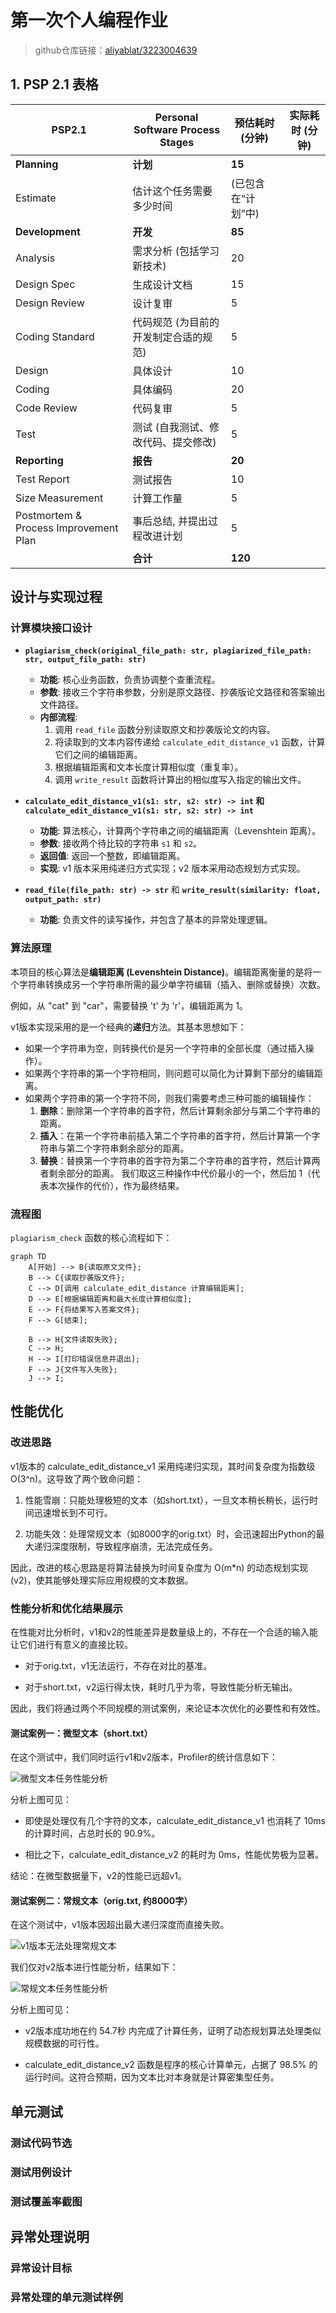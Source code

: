 # 第一次个人编程作业

> github仓库链接：[aliyablat/3223004639](https://github.com/aliyablat/3223004639)

## 1. PSP 2.1 表格

| PSP2.1                                | Personal Software Process Stages | 预估耗时 (分钟)   | 实际耗时 (分钟) |
|---------------------------------------|----------------------------------|-------------|-----------|
| **Planning**                          | **计划**                           | **15**      |           |
| Estimate                              | 估计这个任务需要多少时间                     | (已包含在“计划”中) |           |
| **Development**                       | **开发**                           | **85**      |           |
| Analysis                              | 需求分析 (包括学习新技术)                   | 20          |           |
| Design Spec                           | 生成设计文档                           | 15          |           |
| Design Review                         | 设计复审                             | 5           |           |
| Coding Standard                       | 代码规范 (为目前的开发制定合适的规范)             | 5           |           |
| Design                                | 具体设计                             | 10          |           |
| Coding                                | 具体编码                             | 20          |           |
| Code Review                           | 代码复审                             | 5           |           |
| Test                                  | 测试 (自我测试、修改代码、提交修改)              | 5           |           |
| **Reporting**                         | **报告**                           | **20**      |           |
| Test Report                           | 测试报告                             | 10          |           |
| Size Measurement                      | 计算工作量                            | 5           |           |
| Postmortem & Process Improvement Plan | 事后总结, 并提出过程改进计划                  | 5           |           |
|                                       | **合计**                           | **120**     |           |

## 设计与实现过程

### 计算模块接口设计

- **`plagiarism_check(original_file_path: str, plagiarized_file_path: str, output_file_path: str)`**
  - **功能**: 核心业务函数，负责协调整个查重流程。
  - **参数**: 接收三个字符串参数，分别是原文路径、抄袭版论文路径和答案输出文件路径。
  - **内部流程**:
    1. 调用 `read_file` 函数分别读取原文和抄袭版论文的内容。
    2. 将读取到的文本内容传递给 `calculate_edit_distance_v1` 函数，计算它们之间的编辑距离。
    3. 根据编辑距离和文本长度计算相似度（重复率）。
    4. 调用 `write_result` 函数将计算出的相似度写入指定的输出文件。

- **`calculate_edit_distance_v1(s1: str, s2: str) -> int` 和 `calculate_edit_distance_v1(s1: str, s2: str) -> int`**
  - **功能**: 算法核心，计算两个字符串之间的编辑距离（Levenshtein 距离）。
  - **参数**: 接收两个待比较的字符串 `s1` 和 `s2`。
  - **返回值**: 返回一个整数，即编辑距离。
  - **实现**: v1 版本采用纯递归方式实现；v2 版本采用动态规划方式实现。

- **`read_file(file_path: str) -> str`** 和 **`write_result(similarity: float, output_path: str)`**
  - **功能**: 负责文件的读写操作，并包含了基本的异常处理逻辑。

### 算法原理

本项目的核心算法是**编辑距离 (Levenshtein Distance)**。编辑距离衡量的是将一个字符串转换成另一个字符串所需的最少单字符编辑（插入、删除或替换）次数。

例如，从 "cat" 到 "car"，需要替换 't' 为 'r'，编辑距离为 1。

v1版本实现采用的是一个经典的**递归**方法。其基本思想如下：
- 如果一个字符串为空，则转换代价是另一个字符串的全部长度（通过插入操作）。
- 如果两个字符串的第一个字符相同，则问题可以简化为计算剩下部分的编辑距离。
- 如果两个字符串的第一个字符不同，则我们需要考虑三种可能的编辑操作：
  1. **删除**：删除第一个字符串的首字符，然后计算剩余部分与第二个字符串的距离。
  2. **插入**：在第一个字符串前插入第二个字符串的首字符，然后计算第一个字符串与第二个字符串剩余部分的距离。
  3. **替换**：替换第一个字符串的首字符为第二个字符串的首字符，然后计算两者剩余部分的距离。
  我们取这三种操作中代价最小的一个，然后加 1（代表本次操作的代价），作为最终结果。

### 流程图

`plagiarism_check` 函数的核心流程如下：

```mermaid
graph TD
    A[开始] --> B{读取原文文件};
    B --> C{读取抄袭版文件};
    C --> D[调用 calculate_edit_distance 计算编辑距离];
    D --> E[根据编辑距离和最大长度计算相似度];
    E --> F{将结果写入答案文件};
    F --> G[结束];

    B --> H{文件读取失败};
    C --> H;
    H --> I[打印错误信息并退出];
    F --> J{文件写入失败};
    J --> I;
```

## 性能优化

### 改进思路

v1版本的 calculate_edit_distance_v1 采用纯递归实现，其时间复杂度为指数级 O(3^n)。这导致了两个致命问题：

1. 性能雪崩：只能处理极短的文本（如short.txt），一旦文本稍长稍长，运行时间迅速增长到不可行。

2. 功能失效：处理常规文本（如8000字的orig.txt）时，会迅速超出Python的最大递归深度限制，导致程序崩溃，无法完成任务。

因此，改进的核心思路是将算法替换为时间复杂度为 O(m*n) 的动态规划实现 (v2)，使其能够处理实际应用规模的文本数据。

### 性能分析和优化结果展示

在性能对比分析时，v1和v2的性能差异是数量级上的，不存在一个合适的输入能让它们进行有意义的直接比较。

- 对于orig.txt，v1无法运行，不存在对比的基准。

- 对于short.txt，v2运行得太快，耗时几乎为零，导致性能分析无输出。

因此，我们将通过两个不同规模的测试案例，来论证本次优化的必要性和有效性。

#### 测试案例一：微型文本（short.txt）

在这个测试中，我们同时运行v1和v2版本，Profiler的统计信息如下：

![微型文本任务性能分析](screenshot/微型文本任务性能分析.png)

分析上图可见：

- 即使是处理仅有几个字符的文本，calculate_edit_distance_v1 也消耗了 10ms 的计算时间，占总时长的 90.9%。

- 相比之下，calculate_edit_distance_v2 的耗时为 0ms，性能优势极为显著。

结论：在微型数据量下，v2的性能已远超v1。

#### 测试案例二：常规文本（orig.txt, 约8000字）

在这个测试中，v1版本因超出最大递归深度而直接失败。

![v1版本无法处理常规文本](screenshot/v1版本无法处理常规文本.png)

我们仅对v2版本进行性能分析，结果如下：

![常规文本任务性能分析](screenshot/常规文本任务性能分析.png)

分析上图可见：

- v2版本成功地在约 54.7秒 内完成了计算任务，证明了动态规划算法处理类似规模数据的可行性。

- calculate_edit_distance_v2 函数是程序的核心计算单元，占据了 98.5% 的运行时间。这符合预期，因为文本比对本身就是计算密集型任务。

## 单元测试

### 测试代码节选

### 测试用例设计

### 测试覆盖率截图

## 异常处理说明

### 异常设计目标

### 异常处理的单元测试样例
